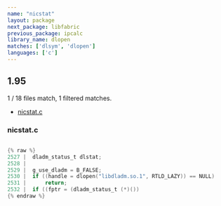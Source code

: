 ```yaml
---
name: "nicstat"
layout: package
next_package: libfabric
previous_package: ipcalc
library_name: dlopen
matches: ['dlsym', 'dlopen']
languages: ['c']
---
```

## 1.95
1 / 18 files match, 1 filtered matches.

 - [nicstat.c](#nicstatc)

### nicstat.c

```c

{% raw %}
2527 | 	dladm_status_t dlstat;
2528 | 
2529 | 	g_use_dladm = B_FALSE;
2530 | 	if ((handle = dlopen("libdladm.so.1", RTLD_LAZY)) == NULL)
2531 | 		return;
2532 | 	if ((fptr = (dladm_status_t (*)())
{% endraw %}

```